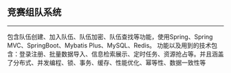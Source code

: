 竞赛组队系统
---
---
包含队伍创建、加入队伍、队伍加密、队伍查找等功能，使用Spring、Spring MVC、SpringBoot、Mybatis Plus、MySQL、Redis。
功能以及用到的技术包含：登录注册、批量数据导入、信息检索展示、定时任务、资源抢占等。并且涵盖了分布式、并发编程、锁、事务、缓存、性能优化、幂等性、数据一致性等
